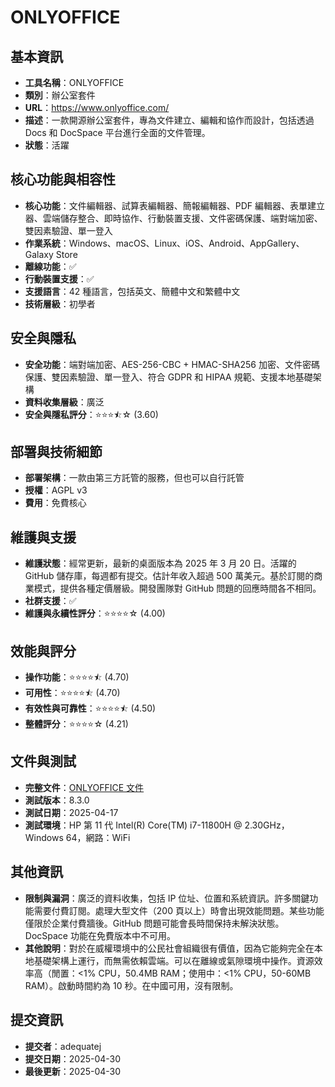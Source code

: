 # ONLYOFFICE

## 基本資訊
- **工具名稱**：ONLYOFFICE
- **類別**：辦公室套件
- **URL**：https://www.onlyoffice.com/
- **描述**：一款開源辦公室套件，專為文件建立、編輯和協作而設計，包括透過 Docs 和 DocSpace 平台進行全面的文件管理。
- **狀態**：活躍

## 核心功能與相容性
- **核心功能**：文件編輯器、試算表編輯器、簡報編輯器、PDF 編輯器、表單建立器、雲端儲存整合、即時協作、行動裝置支援、文件密碼保護、端對端加密、雙因素驗證、單一登入
- **作業系統**：Windows、macOS、Linux、iOS、Android、AppGallery、Galaxy Store
- **離線功能**：✅
- **行動裝置支援**：✅
- **支援語言**：42 種語言，包括英文、簡體中文和繁體中文
- **技術層級**：初學者

## 安全與隱私
- **安全功能**：端對端加密、AES-256-CBC + HMAC-SHA256 加密、文件密碼保護、雙因素驗證、單一登入、符合 GDPR 和 HIPAA 規範、支援本地基礎架構
- **資料收集層級**：廣泛
- **安全與隱私評分**：⭐⭐⭐⯪☆ (3.60)

## 部署與技術細節
- **部署架構**：一款由第三方託管的服務，但也可以自行託管
- **授權**：AGPL v3
- **費用**：免費核心

## 維護與支援
- **維護狀態**：經常更新，最新的桌面版本為 2025 年 3 月 20 日。活躍的 GitHub 儲存庫，每週都有提交。估計年收入超過 500 萬美元。基於訂閱的商業模式，提供各種定價層級。開發團隊對 GitHub 問題的回應時間各不相同。
- **社群支援**：✅
- **維護與永續性評分**：⭐⭐⭐⭐☆ (4.00)

## 效能與評分
- **操作功能**：⭐⭐⭐⭐⯪ (4.70)
- **可用性**：⭐⭐⭐⭐⯪ (4.70)
- **有效性與可靠性**：⭐⭐⭐⭐⯪ (4.50)
- **整體評分**：⭐⭐⭐⭐☆ (4.21)

## 文件與測試
- **完整文件**：[ONLYOFFICE 文件](../../factsheets/ONLYOFFICE.pdf)
- **測試版本**：8.3.0
- **測試日期**：2025-04-17
- **測試環境**：HP 第 11 代 Intel(R) Core(TM) i7-11800H @ 2.30GHz，Windows 64，網路：WiFi

## 其他資訊
- **限制與漏洞**：廣泛的資料收集，包括 IP 位址、位置和系統資訊。許多關鍵功能需要付費訂閱。處理大型文件（200 頁以上）時會出現效能問題。某些功能僅限於企業付費牆後。GitHub 問題可能會長時間保持未解決狀態。DocSpace 功能在免費版本中不可用。
- **其他說明**：對於在威權環境中的公民社會組織很有價值，因為它能夠完全在本地基礎架構上運行，而無需依賴雲端。可以在離線或氣隙環境中操作。資源效率高（閒置：<1% CPU，50.4MB RAM；使用中：<1% CPU，50-60MB RAM）。啟動時間約為 10 秒。在中國可用，沒有限制。

## 提交資訊
- **提交者**：adequatej
- **提交日期**：2025-04-30
- **最後更新**：2025-04-30